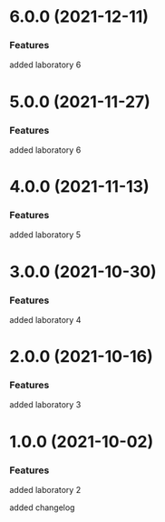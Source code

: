 # 6.0.0 (2021-12-11)


### Features

added laboratory 6


# 5.0.0 (2021-11-27)


### Features

added laboratory 6


# 4.0.0 (2021-11-13)


### Features

added laboratory 5



# 3.0.0 (2021-10-30)


### Features

added laboratory 4



# 2.0.0 (2021-10-16)


### Features

added laboratory 3



# 1.0.0 (2021-10-02)


### Features

added laboratory 2

added changelog







